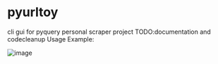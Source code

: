 # pyurltoy
cli gui for pyquery
personal scraper project
TODO:documentation and codecleanup
Usage Example:

![image](https://user-images.githubusercontent.com/58859798/73493736-01b87580-43bc-11ea-835f-38c6e6eef11c.png)
